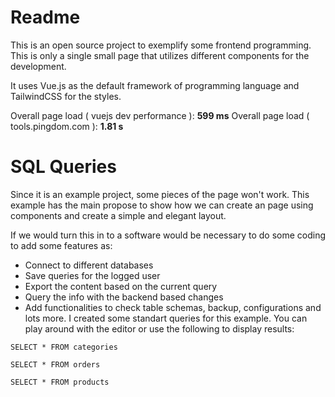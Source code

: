 # Readme

This is an open source project to exemplify some frontend programming. This is only a single small page that utilizes different components for the development.

It uses Vue.js as the default framework of programming language and TailwindCSS for the styles.

Overall page load ( vuejs dev performance ): **599 ms**
Overall page load ( tools.pingdom.com ): **1.81 s**

# SQL Queries

Since it is an example project, some pieces of the page won't work. This example has the main propose to show how we can create an page using components and create a simple and elegant layout.

If we would turn this in to a software would be necessary to do some coding to add some features as:

- Connect to different databases
- Save queries for the logged user
- Export the content based on the current query
- Query the info with the backend based changes
- Add functionalities to check table schemas, backup, configurations and lots more.
  I created some standart queries for this example. You can play around with the editor or use the following to display results:

```
SELECT * FROM categories
```

```
SELECT * FROM orders
```

```
SELECT * FROM products
```
